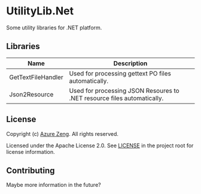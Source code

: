 # UtilityLib.Net
Some utility libraries for .NET platform.

## Libraries

| Name               | Description                                                             |
|--------------------|-------------------------------------------------------------------------|
| GetTextFileHandler | Used for processing gettext PO files automatically.                     |
| Json2Resource      | Used for processing JSON Resoures to .NET resource files automatically. |

## License

Copyright (c) [Azure Zeng](https://azurezeng.com). All rights reserved.

Licensed under the Apache License 2.0. See [LICENSE](LICENSE) in the project root for license information.

## Contributing

Maybe more information in the future?
